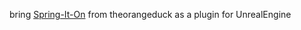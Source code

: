 bring [Spring-It-On](https://github.com/orangeduck/Spring-It-On) from theorangeduck as a plugin for UnrealEngine